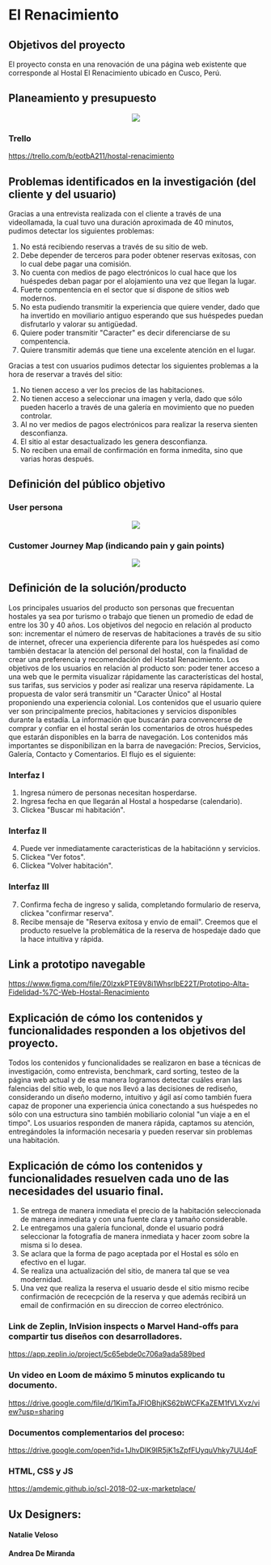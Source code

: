 # El Renacimiento

## Objetivos del proyecto

El proyecto consta en una renovación de una página web existente que corresponde al Hostal El Renacimiento ubicado en Cusco, Perú.

## Planeamiento y presupuesto

<p align="center">
   <img src="https://drive.google.com/file/d/1A4kWVlMjtTRVy9SpplYXS8UQeyNPYArT/view?usp=sharing">
</p>

### Trello
https://trello.com/b/eotbA211/hostal-renacimiento

## Problemas identificados en la investigación (del cliente y del usuario)

Gracias a una entrevista realizada con el cliente a través de una videollamada, la cual tuvo una duración aproximada de 40 minutos, pudimos detectar los siguientes problemas:

1) No está recibiendo reservas a través de su sitio de web.
2) Debe depender de terceros para poder obtener reservas exitosas, con lo cual debe pagar una comisión.
3) No cuenta con medios de pago electrónicos lo cual hace que los huéspedes deban pagar por el alojamiento una vez que llegan la lugar. 
4) Fuerte compentencia en el sector que sí dispone de sitios web modernos.
5) No esta pudiendo transmitir la experiencia que quiere vender, dado que ha invertido en moviliario antiguo esperando que sus huéspedes puedan disfrutarlo y valorar su antigüedad.
6) Quiere poder transmitir "Caracter" es decir diferenciarse de su compentencia.
7) Quiere transmitir además que tiene una excelente atención en el lugar.

Gracias a test con usuarios pudimos detectar los siguientes problemas a la hora de reservar a través del sitio:

1) No tienen acceso a ver los precios de las habitaciones.
2) No tienen acceso a seleccionar una imagen y verla, dado que sólo pueden hacerlo a través de una galería en movimiento que no pueden controlar.
3) Al no ver medios de pagos electrónicos para realizar la reserva sienten desconfianza.
4) El sitio al estar desactualizado les genera desconfianza.
5) No reciben una email de confirmación en forma inmedita, sino que varias horas después.

## Definición del público objetivo

### User persona
<p align="center">
   <img src="https://imgur.com/rSFttPf">
</p>

### Customer Journey Map (indicando pain y gain points)
<p align="center">
   <img src="https://drive.google.com/file/d/1UPEn9ghHZerF5GsuuORhAFudA-EL1MPx/view?usp=sharing">

## Definición de la solución/producto

Los principales usuarios del producto son personas que frecuentan hostales ya sea por turismo o trabajo que tienen un promedio de edad de entre los 30 y 40 años.
Los objetivos del negocio en relación al producto son: incrementar el número de reservas de habitaciones a través de su sitio de internet, ofrecer una experiencia diferente para los huéspedes así como también destacar la atención del personal del hostal, con la finalidad de crear una preferencia y recomendación del Hostal Renacimiento.
Los objetivos de los usuarios en relación al producto son: poder tener acceso a una web que le permita visualizar rápidamente las características del hostal, sus tarifas, sus servicios y poder así realizar una reserva rápidamente.
La propuesta de valor será transmitir un "Caracter Único" al Hostal proponiendo una experiencia colonial.
Los contenidos que el usuario quiere ver son principalmente precios, habitaciones y servicios disponibles durante la estadía. La información que buscarán para convencerse de comprar y confiar en el hostal serán los comentarios de otros huéspedes que estarán disponibles en la barra de navegación.
Los contenidos más importantes se disponibilizan en la barra de navegación: Precios, Servicios, Galería, Contacto y Comentarios. El flujo es el siguiente:
### Interfaz I
1) Ingresa número de personas necesitan hosperdarse.
2) Ingresa fecha en que llegarán al Hostal a hospedarse (calendario).
3) Clickea "Buscar mi habitación".
### Interfaz II
4) Puede ver inmediatamente caracteristicas de la habitaciónn y servicios.
5) Clickea "Ver fotos". 
6) Clickea "Volver habitación".
### Interfaz III
7) Confirma fecha de ingreso y salida, completando formulario de reserva, clickea "confirmar reserva".
8) Recibe mensaje de "Reserva exitosa y envio de email".
Creemos que el producto resuelve la problemática de la reserva de hospedaje dado que la hace intuitiva y rápida.

## Link a prototipo navegable
https://www.figma.com/file/Z0IzxkPTE9V8i1WhsrlbE22T/Prototipo-Alta-Fidelidad-%7C-Web-Hostal-Renacimiento

## Explicación de cómo los contenidos y funcionalidades responden a los objetivos del proyecto.

Todos los contenidos y funcionalidades se realizaron en base a técnicas de investigación, como entrevista, benchmark, card sorting, testeo de la página web actual y de esa manera logramos detectar cuáles eran las falencias del sitio web, lo que nos llevó a las decisiones de rediseño, considerando un diseño moderno, intuitivo y ágil así como también fuera capaz de proponer una experiencia única conectando a sus huéspedes no sólo con una estructura sino también mobiliario colonial "un viaje a en el timpo".
Los usuarios responden de manera rápida, captamos su atención, entregándoles la información necesaria y pueden reservar sin problemas una habitación.

## Explicación de cómo los contenidos y funcionalidades resuelven cada uno de las necesidades del usuario final.

1) Se entrega de manera inmediata el precio de la habitación seleccionada de manera inmediata y con una fuente clara y tamaño considerable. 
2) Le entregamos una galería funcional, donde el usuario podrá seleccionar la fotografía de manera inmediata y hacer zoom sobre la misma si lo desea.
3) Se aclara que la forma de pago aceptada por el Hostal es sólo en efectivo en el lugar.
4) Se realiza una actualización del sitio, de manera tal que se vea modernidad.
5) Una vez que realiza la reserva el usuario desde el sitio mismo recibe confirmación de rececpción de la reserva y que además recibirá un email de confirmación en su direccion de correo electrónico.

### Link de Zeplin, InVision inspects o Marvel Hand-offs para compartir tus diseños con desarrolladores.
https://app.zeplin.io/project/5c65ebde0c706a9ada589bed

### Un video en Loom de máximo 5 minutos explicando tu documento.
https://drive.google.com/file/d/1KimTaJFIOBhjKS62bWCFKaZEM1fVLXvz/view?usp=sharing

### Documentos complementarios del proceso:
https://drive.google.com/open?id=1JhvDIK9IR5jK1sZpfFUyquVhky7UU4qF

### HTML, CSS y JS
https://amdemic.github.io/scl-2018-02-ux-marketplace/

## Ux Designers:

#### Natalie Veloso
#### Andrea De Miranda






